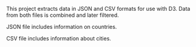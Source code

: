 This project extracts data in JSON and CSV formats for use with D3. Data from both files is combined and later filtered.

JSON file includes information on countries.

CSV file includes information about cities.

